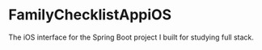 # FamilyChecklistAppiOS
The iOS interface for the Spring Boot project I built for studying full stack.
